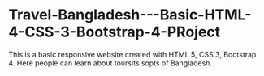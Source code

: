 # Travel-Bangladesh---Basic-HTML-4-CSS-3-Bootstrap-4-PRoject
This is a basic responsive website created with HTML 5, CSS 3, Bootstrap 4.
Here people can learn about toursits sopts of Bangladesh.

